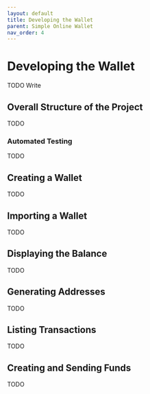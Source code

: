```yaml
---
layout: default
title: Developing the Wallet
parent: Simple Online Wallet
nav_order: 4
---
```


# Developing the Wallet

TODO Write


## Overall Structure of the Project

TODO

### Automated Testing

TODO

## Creating a Wallet

TODO

## Importing a Wallet

TODO

## Displaying the Balance

TODO

## Generating Addresses

TODO

## Listing Transactions

TODO

## Creating and Sending Funds

TODO
